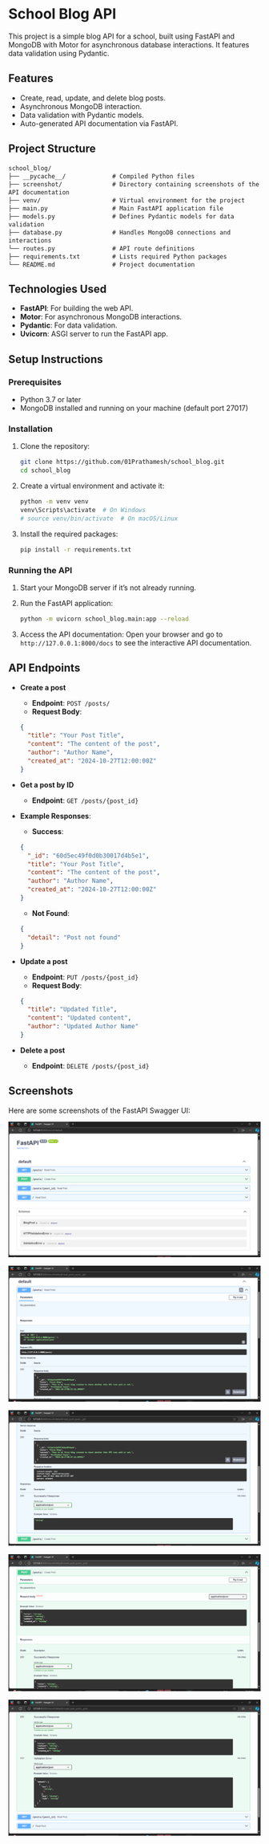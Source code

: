 # School Blog API

This project is a simple blog API for a school, built using FastAPI and MongoDB with Motor for asynchronous database interactions. It features data validation using Pydantic.

## Features

- Create, read, update, and delete blog posts.
- Asynchronous MongoDB interaction.
- Data validation with Pydantic models.
- Auto-generated API documentation via FastAPI.

## Project Structure

    school_blog/
    ├── __pycache__/             # Compiled Python files
    ├── screenshot/              # Directory containing screenshots of the API documentation
    ├── venv/                    # Virtual environment for the project
    ├── main.py                  # Main FastAPI application file
    ├── models.py                # Defines Pydantic models for data validation
    ├── database.py              # Handles MongoDB connections and interactions
    └── routes.py                # API route definitions
    ├── requirements.txt         # Lists required Python packages
    └── README.md                # Project documentation

## Technologies Used

- **FastAPI**: For building the web API.
- **Motor**: For asynchronous MongoDB interactions.
- **Pydantic**: For data validation.
- **Uvicorn**: ASGI server to run the FastAPI app.

## Setup Instructions

### Prerequisites

- Python 3.7 or later
- MongoDB installed and running on your machine (default port 27017)

### Installation

1. Clone the repository:
    ```bash
    git clone https://github.com/01Prathamesh/school_blog.git
    cd school_blog
    ```

2. Create a virtual environment and activate it:
    ```bash
    python -m venv venv
    venv\Scripts\activate  # On Windows
    # source venv/bin/activate  # On macOS/Linux
    ```

3. Install the required packages:
    ```bash
    pip install -r requirements.txt
    ```

### Running the API

1. Start your MongoDB server if it’s not already running.

2. Run the FastAPI application:
    ```bash
    python -m uvicorn school_blog.main:app --reload

    ```

3. Access the API documentation: Open your browser and go to `http://127.0.0.1:8000/docs` to see the interactive API documentation.

## API Endpoints

- **Create a post**
    - **Endpoint**: `POST /posts/`
    - **Request Body**:
    ```json
    {
      "title": "Your Post Title",
      "content": "The content of the post",
      "author": "Author Name",
      "created_at": "2024-10-27T12:00:00Z"
    }
    ```

- **Get a post by ID**
    - **Endpoint**: `GET /posts/{post_id}`

- **Example Responses**:
    - **Success**:
    ```json
    {
      "_id": "60d5ec49f0d0b30017d4b5e1",
      "title": "Your Post Title",
      "content": "The content of the post",
      "author": "Author Name",
      "created_at": "2024-10-27T12:00:00Z"
    }
    ```
    - **Not Found**:
    ```json
    {
      "detail": "Post not found"
    }
    ```

- **Update a post**
    - **Endpoint**: `PUT /posts/{post_id}`
    - **Request Body**:
    ```json
    {
      "title": "Updated Title",
      "content": "Updated content",
      "author": "Updated Author Name"
    }
    ```

- **Delete a post**
    - **Endpoint**: `DELETE /posts/{post_id}`

## Screenshots

Here are some screenshots of the FastAPI Swagger UI:

![Swagger UI](./ScreenShot/1.png)


![Swagger UI](./ScreenShot/2.png)


![Swagger UI](./ScreenShot/3.png)


![Swagger UI](./ScreenShot/4.png)


![Swagger UI](./ScreenShot/5.png)
